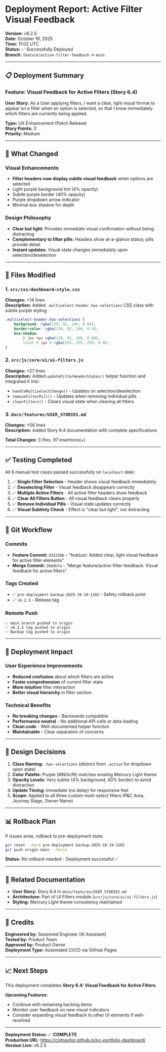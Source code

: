 # Deployment Report: Active Filter Visual Feedback
**Version:** v6.2.5  
**Date:** October 19, 2025  
**Time:** 11:02 UTC  
**Status:** ✅ Successfully Deployed  
**Branch:** `feature/active-filter-feedback` → `main`

---

## 📋 Deployment Summary

### Feature: Visual Feedback for Active Filters (Story 6.4)
**User Story:** As a User applying filters, I want a clear, light visual format to appear on a filter when an option is selected, so that I know immediately which filters are currently being applied.

**Type:** UX Enhancement (Patch Release)  
**Story Points:** 3  
**Priority:** Medium

---

## 🎯 What Changed

### Visual Enhancements
- **Filter headers now display subtle visual feedback** when options are selected
- Light purple background tint (4% opacity)
- Subtle purple border (40% opacity)
- Purple dropdown arrow indicator
- Minimal box shadow for depth

### Design Philosophy
- **Clear but light**: Provides immediate visual confirmation without being distracting
- **Complementary to filter pills**: Headers show at-a-glance status; pills provide detail
- **Instant updates**: Visual state changes immediately upon selection/deselection

---

## 📝 Files Modified

### 1. `src/css/dashboard-style.css`
**Changes:** +14 lines  
**Description:** Added `.multiselect-header.has-selections` CSS class with subtle purple styling

```css
.multiselect-header.has-selections {
    background: rgba(139, 92, 246, 0.04);
    border-color: rgba(139, 92, 246, 0.4);
    box-shadow: 
        0 2px 4px rgba(139, 92, 246, 0.08),
        inset 0 1px 0 rgba(255, 255, 255, 0.9);
}
```

### 2. `src/js/core/ui/ui-filters.js`
**Changes:** +27 lines  
**Description:** Added `updateFilterHeaderStates()` helper function and integrated it into:
- `handleMultiselectChange()` - Updates on selection/deselection
- `removeFilterPill()` - Updates when removing individual pills
- `clearFilters()` - Clears visual state when clearing all filters

### 3. `docs/features/USER_STORIES.md`
**Changes:** +56 lines  
**Description:** Added Story 6.4 documentation with complete specifications

**Total Changes:** 3 files, 97 insertions(+)

---

## ✅ Testing Completed

All 6 manual test cases passed successfully on `localhost:8080`:

1. ✅ **Single Filter Selection** - Header shows visual feedback immediately
2. ✅ **Deselecting Filter** - Visual feedback disappears correctly
3. ✅ **Multiple Active Filters** - All active filter headers show feedback
4. ✅ **Clear All Filters Button** - All visual feedback clears properly
5. ✅ **Remove Individual Pills** - Visual state updates correctly
6. ✅ **Visual Subtlety Check** - Effect is "clear but light", not distracting

---

## 🔧 Git Workflow

### Commits
- **Feature Commit:** `d32336b` - "feat(ux): Added clear, light visual feedback for active filter elements"
- **Merge Commit:** `2b6db7a` - "Merge feature/active-filter-feedback: Visual feedback for active filters"

### Tags Created
- ✅ `pre-deployment-backup-2025-10-19-1102` - Safety rollback point
- ✅ `v6.2.5` - Release tag

### Remote Push
```
✅ main branch pushed to origin
✅ v6.2.5 tag pushed to origin
✅ Backup tag pushed to origin
```

---

## 🚀 Deployment Impact

### User Experience Improvements
- **Reduced confusion** about which filters are active
- **Faster comprehension** of current filter state
- **More intuitive** filter interaction
- **Better visual hierarchy** in filter section

### Technical Benefits
- **No breaking changes** - Backwards compatible
- **Performance neutral** - No additional API calls or data loading
- **Clean code** - Well-documented helper function
- **Maintainable** - Clear separation of concerns

---

## 🎨 Design Decisions

1. **Class Naming:** `.has-selections` (distinct from `.active` for dropdown open state)
2. **Color Palette:** Purple (#8b5cf6) matches existing Mercury Light theme
3. **Opacity Levels:** Very subtle (4% background, 40% border) to avoid distraction
4. **Update Timing:** Immediate (no delay) for responsive feel
5. **Scope:** Applied to all three custom multi-select filters (P&C Area, Journey Stage, Owner Name)

---

## 📊 Rollback Plan

If issues arise, rollback to pre-deployment state:

```bash
git reset --hard pre-deployment-backup-2025-10-19-1102
git push origin main --force
```

**Status:** No rollback needed - Deployment successful ✅

---

## 🔗 Related Documentation

- **User Story:** Story 6.4 in `docs/features/USER_STORIES.md`
- **Architecture:** Part of UI Filters module (`src/js/core/ui/ui-filters.js`)
- **Styling:** Mercury Light theme consistency maintained

---

## 👥 Credits

**Engineered by:** Seasoned Engineer (AI Assistant)  
**Tested by:** Product Team  
**Approved by:** Product Owner  
**Deployment Type:** Automated CI/CD via GitHub Pages

---

## 📈 Next Steps

This deployment completes **Story 6.4: Visual Feedback for Active Filters**.

**Upcoming Features:**
- Continue with remaining backlog items
- Monitor user feedback on new visual indicators
- Consider expanding visual feedback to other UI elements if well-received

---

**Deployment Status:** ✅ **COMPLETE**  
**Production URL:** https://cintravitor.github.io/pc-portfolio-dashboard/  
**Version Live:** v6.2.5

